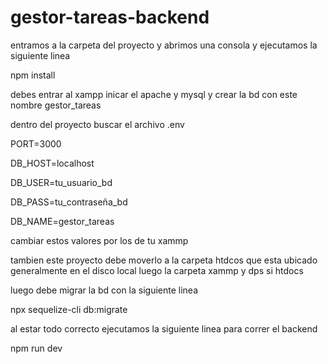 # gestor-tareas-backend

entramos a la carpeta del proyecto y abrimos una consola y ejecutamos la siguiente linea 

npm install

debes entrar al xampp inicar el apache y mysql y crear la bd con este nombre gestor_tareas

dentro del proyecto buscar el archivo .env 

PORT=3000

DB_HOST=localhost

DB_USER=tu_usuario_bd

DB_PASS=tu_contraseña_bd

DB_NAME=gestor_tareas


cambiar estos valores por los de tu xammp 

tambien este proyecto debe moverlo a la carpeta htdcos que esta ubicado generalmente en el disco local luego la carpeta xammp y dps si htdocs 

luego debe migrar la bd con la siguiente linea 

npx sequelize-cli db:migrate

al estar todo correcto ejecutamos la siguiente linea para correr el backend 

npm run dev


